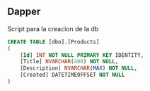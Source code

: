 ## Dapper 

Script para la creacion de la db

```sql
CREATE TABLE [dbo].[Products]
(
    [Id] INT NOT NULL PRIMARY KEY IDENTITY, 
    [Title] NVARCHAR(400) NOT NULL, 
    [Description] NVARCHAR(MAX) NOT NULL, 
    [Created] DATETIMEOFFSET NOT NULL
)
```
